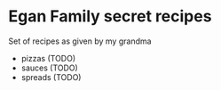 # Egan Family secret recipes

Set of recipes as given by my grandma

- pizzas (TODO)
- sauces (TODO)
- spreads (TODO)
